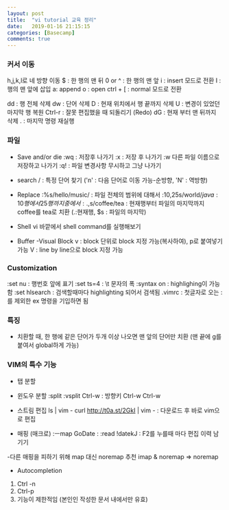 ```yaml
---
layout: post
title:  "vi tutorial 교육 정리"
date:   2019-01-16 21:15:15
categories: [Basecamp]
comments: true
---
```



### 커서 이동

h,j,k,l로 네 방향 이동
$ : 한 행의 맨 뒤
0 or ^ : 한 행의 맨 앞
i : insert 모드로 전환
I : 행의 맨 앞에 삽입
a: append
o : open
ctrl + [  : normal 모드로 전환

dd : 행 전체 삭제
dw : 단어 삭제
D : 현재 위치에서 행 끝까지 삭제
U : 변경이 있었던 마지막 행 복원
Ctrl-r : 잘못 편집했을 때 되돌리기 (Redo)
dG : 현재 부터 맨 뒤까지 삭제
. : 마지막 명령 재실행

### 파일
* Save and/or die
:wq : 저장후 나가기
:x : 저장 후 나가기
:w <filename> 다른 파일 이름으로 저장하고 나가기
:q! : 파일 변경사항 무시하고 그냥 나가기

* search
/ : 특정 단어 찾기 ('n' : 다음 단어로 이동 가능-순방향, 'N' : 역방향)

* Replace
:%s/hello/music/ : 파일 전체의 범위에 대해서
:10,25s/world$/java : 10행에서 25행까지 중에서
:.,$s/coffee/tea : 현재행부터 파일의 마지막까지 coffee를 tea로 치환 (.:현재행, $s : 파일의 마지막)

* Shell
vi 바깥에서 shell command를 실행해보기

* Buffer
-Visual Block
v : block 단위로 block 지정 가능(복사하여), p로 붙여넣기 가능
V : line by line으로 block 지정 가능

### Customization
:set nu : 행번호 앞에 표기
:set ts=4 : \t 문자의 폭
:syntax on : highlighing이 가능함
:set hlsearch : 검색할때마다 highlighting 되어서 검색됨
.vimrc : 첫글자로 오는 :를 제외한 ex 명령을 기입하면 됨

### 특징
* 치환할 때, 한 행에 같은 단어가 두개 이상 나오면 맨 앞의 단어만 치환 (맨 끝에 g를 붙여서 global하게 가능)


### VIM의 특수 기능
* 탭 분할

* 윈도우 분할
:split
:vsplit
Ctrl-w : 방향키
Ctrl-w Ctrl-w

* 스트림 편집
ls | vim - 
curl http://t0a.st/2GkI | vim - : 다운로드 후 바로 vim으로 편집

* 매핑 (매크로)
:ㅡmap <F2> GoDate : <Esc>:read !date<CR>kJ : F2를 누를때 마다 편집 이력 남기기

-다른 매핑을 피하기 위해 map 대신 noremap 추천
imap & noremap => noremap

* Autocompletion
1. Ctrl -n
2. Ctrl-p
3. 기능이 제한적임
(본인인 작성한 문서 내에서만 유효)
